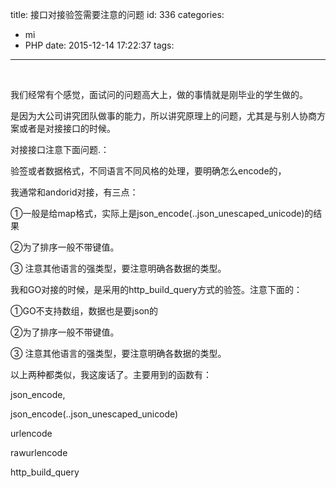 title: 接口对接验签需要注意的问题
id: 336
categories:
  - mi
  - PHP
date: 2015-12-14 17:22:37
tags:
---

&nbsp;

我们经常有个感觉，面试问的问题高大上，做的事情就是刚毕业的学生做的。

是因为大公司讲究团队做事的能力，所以讲究原理上的问题，尤其是与别人协商方案或者是对接接口的时候。

对接接口注意下面问题.：

验签或者数据格式，不同语言不同风格的处理，要明确怎么encode的，

我通常和andorid对接，有三点：

①一般是给map格式，实际上是json_encode(..json_unescaped_unicode)的结果

②为了排序一般不带键值。

③ 注意其他语言的强类型，要注意明确各数据的类型。

我和GO对接的时候，是采用的http_build_query方式的验签。注意下面的：

①GO不支持数组，数据也是要json的

②为了排序一般不带键值。

③ 注意其他语言的强类型，要注意明确各数据的类型。

以上两种都类似，我这废话了。主要用到的函数有：

json_encode,

json_encode(..json_unescaped_unicode)

urlencode

rawurlencode

http_build_query

&nbsp;

&nbsp;